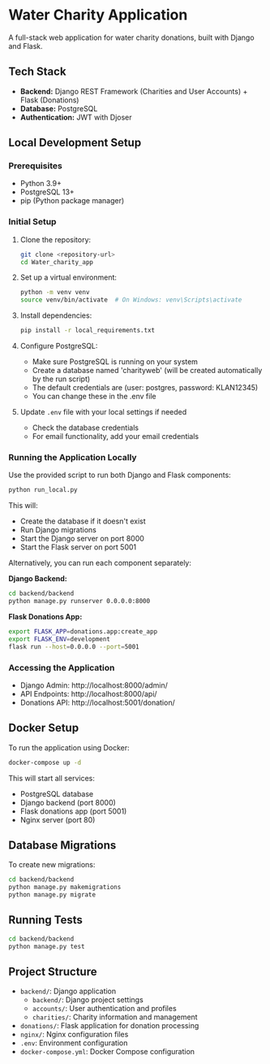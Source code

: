 # Water Charity Application

A full-stack web application for water charity donations, built with Django and Flask.

## Tech Stack

- **Backend:** Django REST Framework (Charities and User Accounts) + Flask (Donations)
- **Database:** PostgreSQL
- **Authentication:** JWT with Djoser

## Local Development Setup

### Prerequisites

- Python 3.9+
- PostgreSQL 13+
- pip (Python package manager)

### Initial Setup

1. Clone the repository:
   ```bash
   git clone <repository-url>
   cd Water_charity_app
   ```

2. Set up a virtual environment:
   ```bash
   python -m venv venv
   source venv/bin/activate  # On Windows: venv\Scripts\activate
   ```

3. Install dependencies:
   ```bash
   pip install -r local_requirements.txt
   ```

4. Configure PostgreSQL:
   - Make sure PostgreSQL is running on your system
   - Create a database named 'charityweb' (will be created automatically by the run script)
   - The default credentials are (user: postgres, password: KLAN12345)
   - You can change these in the .env file

5. Update `.env` file with your local settings if needed
   - Check the database credentials
   - For email functionality, add your email credentials

### Running the Application Locally

Use the provided script to run both Django and Flask components:

```bash
python run_local.py
```

This will:
- Create the database if it doesn't exist
- Run Django migrations
- Start the Django server on port 8000
- Start the Flask server on port 5001

Alternatively, you can run each component separately:

**Django Backend:**
```bash
cd backend/backend
python manage.py runserver 0.0.0.0:8000
```

**Flask Donations App:**
```bash
export FLASK_APP=donations.app:create_app
export FLASK_ENV=development
flask run --host=0.0.0.0 --port=5001
```

### Accessing the Application

- Django Admin: http://localhost:8000/admin/
- API Endpoints: http://localhost:8000/api/
- Donations API: http://localhost:5001/donation/

## Docker Setup

To run the application using Docker:

```bash
docker-compose up -d
```

This will start all services:
- PostgreSQL database
- Django backend (port 8000)
- Flask donations app (port 5001)
- Nginx server (port 80)

## Database Migrations

To create new migrations:

```bash
cd backend/backend
python manage.py makemigrations
python manage.py migrate
```

## Running Tests

```bash
cd backend/backend
python manage.py test
```

## Project Structure

- `backend/`: Django application
  - `backend/`: Django project settings
  - `accounts/`: User authentication and profiles
  - `charities/`: Charity information and management
- `donations/`: Flask application for donation processing
- `nginx/`: Nginx configuration files
- `.env`: Environment configuration
- `docker-compose.yml`: Docker Compose configuration 